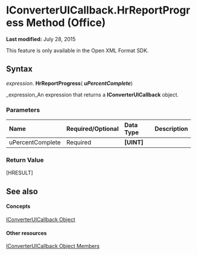 
# IConverterUICallback.HrReportProgress Method (Office)

 **Last modified:** July 28, 2015

This feature is only available in the Open XML Format SDK.

## Syntax

 _expression_. **HrReportProgress**( **_uPercentComplete_**)

 _expression_An expression that returns a  **IConverterUICallback** object.


### Parameters



|**Name**|**Required/Optional**|**Data Type**|**Description**|
|:-----|:-----|:-----|:-----|
|uPercentComplete|Required| **[UINT]**||

### Return Value

[HRESULT]


## See also


#### Concepts


 [IConverterUICallback Object](9e1a4016-b96a-08b7-db0c-a2e4d63e11e1.md)
#### Other resources


 [IConverterUICallback Object Members](ec3f2d9a-1b1a-ebb1-f003-e725dccc440d.md)
